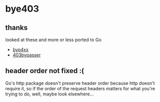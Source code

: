 # bye403


## thanks
looked at these and more or less ported to Go
* [byp4xx](https://github.com/lobuhi/byp4xx)
* [403bypasser](https://github.com/yunemse48/403bypasser)

## header order not fixed :(
Go's http package doesn't preserve header order because http doesn't require it, so if the order of the request headers matters for what you're trying to do, well, maybe look elsewhere...